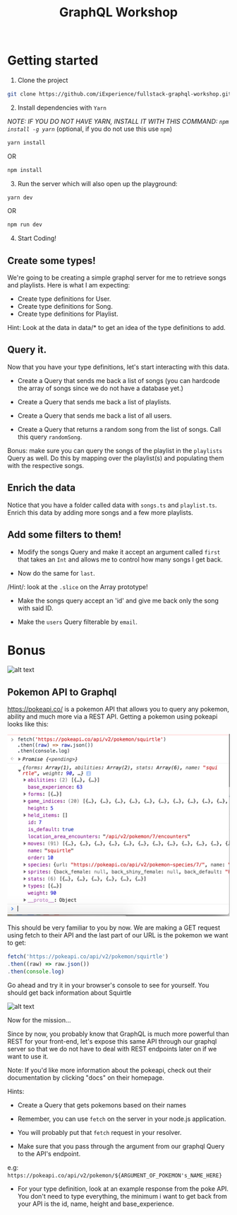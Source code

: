 <h1 align="center"><strong> GraphQL Workshop </strong></h1>

<br />

# Getting started

1. Clone the project
```sh
git clone https://github.com/iExperience/fullstack-graphql-workshop.git
```

2. Install dependencies with `Yarn`

*NOTE: IF YOU DO NOT HAVE YARN, INSTALL IT WITH THIS COMMAND: `npm install -g yarn`*  (optional, if you do not use this use `npm`)

```sh
yarn install
```
OR
```sh
npm install
```

3. Run the server which will also open up the playground:

```sh
yarn dev
```

OR

```sh
npm run dev
```

4. Start Coding!


## Create some types!

We're going to be creating a simple graphql server for me to retrieve songs and playlists. Here is what I am expecting:

* Create type definitions for User.
* Create type definitions for Song.
* Create type definitions for Playlist.

Hint: Look at the data in data/* to get an idea of the type definitions to add.

## Query it.

Now that you have your type definitions, let's start interacting with this data. 

* Create a Query that sends me back a list of songs (you can hardcode the array of songs since we do not have a database yet.)

* Create a Query that sends me back a list of playlists.

* Create a Query that sends me back a list of all users.

* Create a Query that returns a random song from the list of songs. Call this query `randomSong`. 

Bonus: make sure you can query the songs of the playlist in the `playlists` Query as well. Do this by mapping over the playlist(s) and populating them with the respective songs.

## Enrich the data

Notice that you have a folder called data with `songs.ts` and `playlist.ts`. Enrich this data by adding more songs and a few more playlists.

## Add some filters to them!

* Modify the songs Query and make it accept an argument called `first` that takes an `Int` and allows me to control how many songs I get back.

* Now do the same for `last`. 

/Hint/: look at the `.slice` on the Array prototype!

* Make the songs query accept an 'id' and give me back only the song with said ID.

* Make the `users` Query filterable by `email`.


# Bonus


![alt text](https://media.giphy.com/media/P0RWkdsRpK7ss/giphy.gif "Bonus Poutine")

## Pokemon API to Graphql

https://pokeapi.co/ is a pokemon API that allows you to query any pokemon, ability and much more via a REST API. Getting a pokemon using pokeapi looks like this:

![alt text](/screens/pokepoke.png "Bonus Poutine")

This should be very familiar to you by now. We are making a GET request using fetch to their API and the last part of our URL is the pokemon we want to get:

```js
fetch('https://pokeapi.co/api/v2/pokemon/squirtle')
.then((raw) => raw.json())
.then(console.log)
```

Go ahead and try it in your browser's console to see for yourself. You should get back information about Squirtle

![alt text](https://media.giphy.com/media/awRutawdcWLJe/giphy.gif "squiirtle")

Now for the mission...

Since by now, you probably know that GraphQL is much more powerful than REST for your front-end, let's expose this same API through our graphql server so that we do not have to deal with REST endpoints later on if we want to use it.

Note: If you'd like more information about the pokeapi, check out their documentation by clicking "docs" on their homepage.

Hints: 

* Create a Query that gets pokemons based on their names

* Remember, you can use `fetch` on the server in your node.js application.

* You will probably put that `fetch` request in your resolver.

* Make sure that you pass through the argument from our graphql Query to the API's endpoint. 

e.g: `https://pokeapi.co/api/v2/pokemon/${ARGUMENT_OF_POKEMON's_NAME_HERE}`

* For your type definition, look at an example response from the poke API. You don't need to type everything, the minimum i want to get back from your API is the id, name, height and base_experience.



